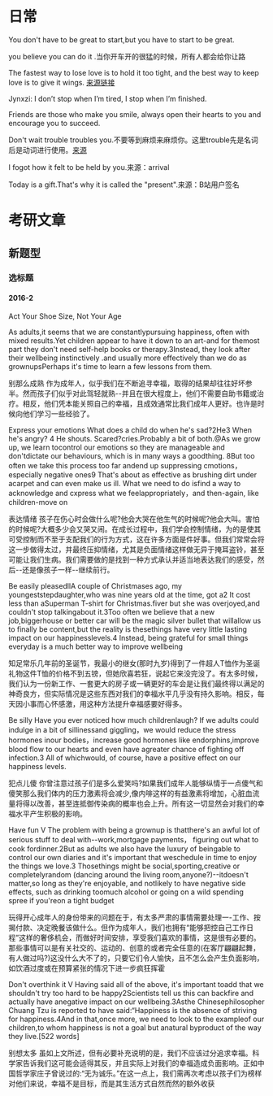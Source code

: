 # 日常

You don't have to be great to start,but you have to start to be great.

you believe you can do it .当你开车开的很猛的时候，所有人都会给你让路

The fastest way to lose love is to hold it too tight, and the best way to keep love is to give it wings. [来源链接](https://www.bilibili.com/opus/659251628555108355)

Jynxzi: I don’t stop when I’m tired, I stop when I’m finished.

Friends are those who make you smile, always open their hearts to you and encourage you to succeed.

Don't wait trouble troubles you.不要等到麻烦来麻烦你。这里trouble先是名词后是动词进行使用。[来源](https://www.bilibili.com/video/BV1B5411Y719?t=898.8&p=7)

I fogot how it felt to be held by you.来源：arrival

Today is a gift.That's why it is called the "present".来源：B站用户签名

# 考研文章

## 新题型

### 选标题

#### 2016-2

Act Your Shoe Size, Not Your Age

As adults,it seems that we are constantlypursuing happiness, often with mixed results.Yet children appear to have it down to an art-and for themost part they don't need self-help books or therapy.3Instead, they look after their wellbeing instinctively .and usually more effectively than we do as grownupsPerhaps it's time to learn a few lessons from them.

别那么成熟
作为成年人，似乎我们在不断追寻幸福，取得的结果却往往好坏参半。然而孩子们似乎对此驾轻就熟--并且在很大程度上，他们不需要自助书籍或治疗。相反，他们凭本能关照自己的幸福，且成效通常比我们成年人更好。也许是时候向他们学习一些经验了。

Express your emotions
 What does a child do when he's sad?2He3 When he's angry? 4 He shouts. Scared?cries.Probably a bit of both.@As we grow up, we learn tocontrol our emotions so they are manageable and don'tdictate our behaviours, which is in many ways a goodthing. 8But too often we take this process too far andend up suppressing cmotions，especially negative ones9 That's about as effective as brushing dirt under acarpet and can even make us ill. What we need to do isfind a way to acknowledge and cxpress what we feelappropriately，and then-again, like children-move on

表达情绪
孩子在伤心时会做什么呢?他会大哭在他生气的时候呢?他会大叫。害怕的时候呢?大概多少会又哭又闹。在成长过程中，我们学会控制情绪，为的是使其可受控制而不至于支配我们的行为方式，这在许多方面是件好事。但我们常常会将这一步做得太过，并最终压抑情绪，尤其是负面情绪这样做无异于掩耳盗铃，甚至可能让我们生病。我们需要做的是找到一种方式承认并适当地表达我们的感受，然后--还是像孩子一样--继续前行。

 Be easily pleasedllA couple of Christmases ago, my youngeststepdaughter,who was nine years old at the time, got a2 It cost less than aSuperman T-shirt for Christmas.fiver but she was overjoyed,and couldn't stop talkingabout it.3Too often we believe that a new job,biggerhouse or better car will be the magic silver bullet that willallow us to finally be content,but the reality is thesethings have very little lasting impact on our happinesslevels.4 Instead, being grateful for small things everyday is a much better way to improve wellbeing

 知足常乐几年前的圣诞节，我最小的继女(那时九岁)得到了一件超人T恤作为圣诞礼物这件T恤的价格不到五镑，但她欣喜若狂，说起它来没完没了。有太多时候，我们认为一份新工作、一套更大的房子或一辆更好的车会是让我们最终得以满足的神奇良方，但实际情况是这些东西对我们的幸福水平几乎没有持久影响。相反，每天因小事而心怀感激，用这种方法提升幸福感要好得多。

Be silly
Have you ever noticed how much childrenlaugh? If we adults could indulge in a bit of sillinessand giggling，we would reduce the stress hormones inour bodies，increase good hormones like endorphins,improve blood flow to our hearts and even have agreater chance of fighting off infection.3 All of whichwould, of course, have a positive effect on our happiness levels.

犯点儿傻
你曾注意过孩子们是多么爱笑吗?如果我们成年人能够纵情于一点傻气和傻笑那么我们体内的压力激素将会减少,像内啡这样的有益激素将增加，心脏血流量将得以改善，甚至连抵御传染病的概率也会上升。所有这一切显然会对我们的幸福水平产生积极的影响。

Have fun
V The problem with being a grownup is thatthere's an awful lot of serious stuff to deal with--work,mortgage payments， figuring out what to cook fordinner.2But as adults we also have the luxury of beingable to control our own diaries and it's important that weschedule in time to enjoy the things we love.3 Thosethings might be social,sporting,creative or completelyrandom (dancing around the living room,anyone?)--itdoesn't matter,so long as they're enjoyable, and notlikely to have negative side effects, such as drinking toomuch alcohol or going on a wild spending spree if you'reon a tight budget

玩得开心成年人的身份带来的问题在于，有太多严肃的事情需要处理一-工作、按揭付款、决定晚餐该做什么。但作为成年人，我们也拥有“能够把控自己工作日程”这样的奢侈机会，而做好时间安排，享受我们喜欢的事情，这是很有必要的。那些事情可以是有关社交的、运动的、创意的或者完全任意的(在客厅翩翩起舞，有人做过吗?)这没什么大不了的，只要它们令人愉快，且不怎么会产生负面影响，如饮酒过度或在预算紧张的情况下进一步疯狂挥霍

Don't overthink it
V Having said all of the above, it's important toadd that we shouldn't try too hard to be happy2Scientists tell us this can backfire and actually have anegative impact on our wellbeing.3Asthe Chinesephilosopher Chuang Tzu is reported to have said:“Happiness is the absence of striving for happiness.4And in that,once more, we need to look to the exampleof our children,to whom happiness is not a goal but anatural byproduct of the way they live.[522 words]

别想太多
虽如上文所述，但有必要补充说明的是，我们不应该过分追求幸福。科学家告诉我们这可能会适得其反，并且实际上对我们的幸福造成负面影响。正如中国哲学家庄子曾说过的:“无为诚乐。”在这一点上，我们需再次考虑以孩子们为榜样对他们来说，幸福不是目标，而是其生活方式自然而然的额外收获



